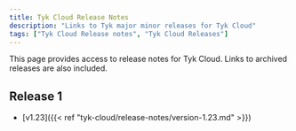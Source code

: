 ```yaml
---
title: Tyk Cloud Release Notes
description: "Links to Tyk major minor releases for Tyk Cloud"
tags: ["Tyk Cloud Release notes", "Tyk Cloud Releases"]
---
```


This page provides access to release notes for Tyk Cloud. Links to archived releases are also included.

## Release 1

- [v1.23]({{< ref "tyk-cloud/release-notes/version-1.23.md" >}})